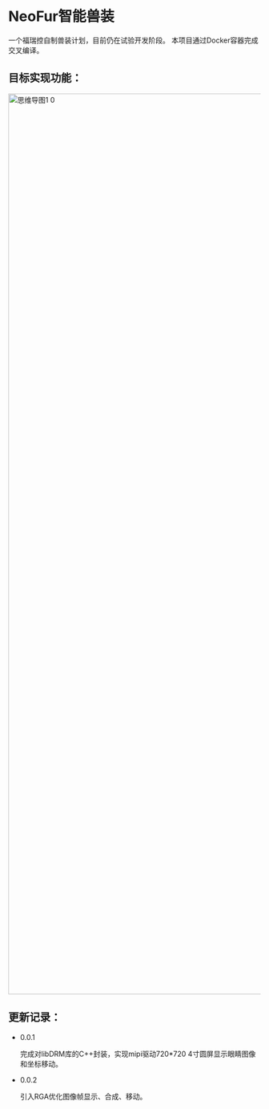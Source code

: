 # NeoFur智能兽装
一个福瑞控自制兽装计划，目前仍在试验开发阶段。
本项目通过Docker容器完成交叉编译。

## 目标实现功能：
<img width="1908" height="1796" alt="思维导图1 0" src="https://github.com/user-attachments/assets/64235603-3374-44d0-b435-62662cbd07e2" />


## 更新记录：
* 0.0.1
    
  完成对libDRM库的C++封装，实现mipi驱动720*720 4寸圆屏显示眼睛图像和坐标移动。
* 0.0.2
  
  引入RGA优化图像帧显示、合成、移动。
